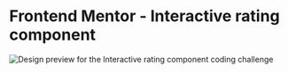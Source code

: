 # Frontend Mentor - Interactive rating component

![Design preview for the Interactive rating component coding challenge](https://res.cloudinary.com/dz209s6jk/image/upload/v1715956054/Challenges/kzept4j0asgsm2ohdoqk.jpg)


